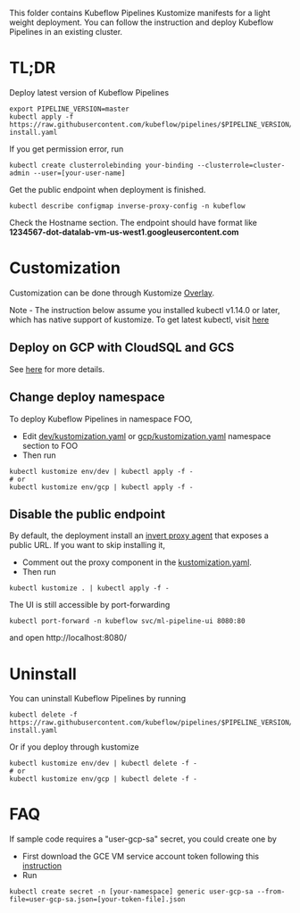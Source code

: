 This folder contains Kubeflow Pipelines Kustomize manifests for a light weight deployment. You can follow the instruction and deploy Kubeflow Pipelines in an existing cluster.


# TL;DR

Deploy latest version of Kubeflow Pipelines
```
export PIPELINE_VERSION=master
kubectl apply -f https://raw.githubusercontent.com/kubeflow/pipelines/$PIPELINE_VERSION/manifests/kustomize/namespaced-install.yaml
```

If you get permission error, run 
```
kubectl create clusterrolebinding your-binding --clusterrole=cluster-admin --user=[your-user-name]
```

Get the public endpoint when deployment is finished.
```
kubectl describe configmap inverse-proxy-config -n kubeflow
```
Check the Hostname section. The endpoint should have format like **1234567-dot-datalab-vm-us-west1.googleusercontent.com**

# Customization
Customization can be done through Kustomize [Overlay](https://github.com/kubernetes-sigs/kustomize/blob/master/docs/glossary.md#overlay). 

Note - The instruction below assume you installed kubectl v1.14.0 or later, which has native support of kustomize.
To get latest kubectl, visit [here](https://kubernetes.io/docs/tasks/tools/install-kubectl/)

## Deploy on GCP with CloudSQL and GCS
See [here](env/gcp/README.md) for more details. 

## Change deploy namespace
To deploy Kubeflow Pipelines in namespace FOO,
- Edit [dev/kustomization.yaml](env/dev/kustomization.yaml) or [gcp/kustomization.yaml](env/gcp/kustomization.yaml) namespace section to FOO
- Then run 
```
kubectl kustomize env/dev | kubectl apply -f -
# or 
kubectl kustomize env/gcp | kubectl apply -f -
```

## Disable the public endpoint
By default, the deployment install an [invert proxy agent](https://github.com/google/inverting-proxy) that exposes a public URL. If you want to skip installing it,
- Comment out the proxy component in the [kustomization.yaml](base/kustomization.yaml).
- Then run 
```
kubectl kustomize . | kubectl apply -f -
```

The UI is still accessible by port-forwarding
```
kubectl port-forward -n kubeflow svc/ml-pipeline-ui 8080:80
```
and open http://localhost:8080/



# Uninstall
You can uninstall Kubeflow Pipelines by running
```
kubectl delete -f https://raw.githubusercontent.com/kubeflow/pipelines/$PIPELINE_VERSION/manifests/kustomize/namespaced-install.yaml
```

Or if you deploy through kustomize
```
kubectl kustomize env/dev | kubectl delete -f -
# or
kubectl kustomize env/gcp | kubectl delete -f -
```

# FAQ
If sample code requires a "user-gcp-sa" secret, you could create one by 
- First download the GCE VM service account token following this [instruction](https://cloud.google.com/kubernetes-engine/docs/tutorials/authenticating-to-cloud-platform#step_3_create_service_account_credentials)
- Run
```
kubectl create secret -n [your-namespace] generic user-gcp-sa --from-file=user-gcp-sa.json=[your-token-file].json
```
